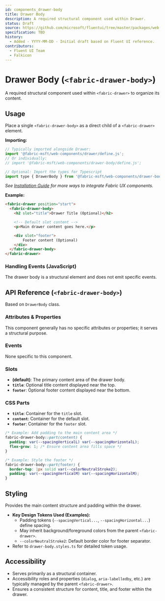 ```yaml
---
id: components_drawer-body
title: Drawer Body
description: A required structural component used within Drawer.
status: Draft
source: https://github.com/microsoft/fluentui/tree/master/packages/web-components/src/drawer-body
specification: TBD
history:
  - Added - YYYY-MM-DD - Initial draft based on Fluent UI reference.
contributors:
  - Fluent UI Team
  - Falkicon
---
```


# Drawer Body (`<fabric-drawer-body>`)

A required structural component used within `<fabric-drawer>` to organize its content.

## Usage

Place a single `<fabric-drawer-body>` as a direct child of a `<fabric-drawer>` element.

**Importing:**

```javascript
// Typically imported alongside Drawer:
import '@fabric-msft/web-components/drawer/define.js';
// Or individually:
// import '@fabric-msft/web-components/drawer-body/define.js';

// Optional: Import the types for Typescript
import type { DrawerBody } from '@fabric-msft/web-components/drawer-body';
```

*See [Installation Guide](../../guides/installation.md) for more ways to integrate Fabric UX components.*

**Example:**

```html
<fabric-drawer position="start">
  <fabric-drawer-body>
    <h2 slot="title">Drawer Title (Optional)</h2>

    <!-- Default slot content -->
    <p>Main drawer content goes here.</p>

    <div slot="footer">
        Footer content (Optional)
    </div>
  </fabric-drawer-body>
</fabric-drawer>
```

### Handling Events (JavaScript)

The drawer body is a structural element and does not emit specific events.

## API Reference (`<fabric-drawer-body>`)

Based on `DrawerBody` class.

### Attributes & Properties

This component generally has no specific attributes or properties; it serves a structural purpose.

### Events

None specific to this component.

### Slots

*   **(default)**: The primary content area of the drawer body.
*   **`title`**: Optional title content displayed near the top.
*   **`footer`**: Optional footer content displayed near the bottom.

### CSS Parts

*   **`title`**: Container for the `title` slot.
*   **`content`**: Container for the default slot.
*   **`footer`**: Container for the `footer` slot.

```css
/* Example: Add padding to the main content area */
fabric-drawer-body::part(content) {
  padding: var(--spacingVerticalL) var(--spacingHorizontalL);
  flex-grow: 1; /* Ensure content area fills space */
}

/* Example: Style the footer */
fabric-drawer-body::part(footer) {
  border-top: 1px solid var(--colorNeutralStroke2);
  padding: var(--spacingVerticalM) var(--spacingHorizontalM);
}
```

## Styling

Provides the main content structure and padding within the drawer.

*   **Key Design Tokens Used (Examples):**
    *   Padding tokens (`--spacingVertical...`, `--spacingHorizontal...`) define spacing.
    *   May inherit background/foreground colors from the parent `<fabric-drawer>`.
    *   `--colorNeutralStroke2`: Default border color for footer separator.
*   Refer to `drawer-body.styles.ts` for detailed token usage.

## Accessibility

*   Serves primarily as a structural container.
*   Accessibility roles and properties (`dialog`, `aria-labelledby`, etc.) are typically managed by the parent `<fabric-drawer>`.
*   Ensures a consistent structure for content, title, and footer within the drawer. 